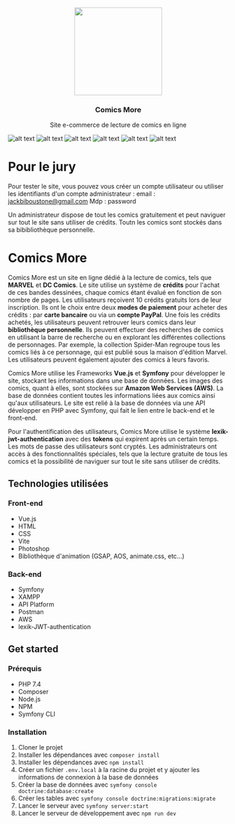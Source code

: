 <p align="center">
   <br/>
   <a href="https://next-auth.js.org" target="_blank"><img width="200px" src="https://comicsmore.s3.eu-west-3.amazonaws.com/logo.png" /></a>
   <h3 align="center">Comics More</h3>
   <p align="center">
    Site e-commerce de lecture de comics en ligne
   </p>

![alt text](https://github.com/alexiglnt/comics-more/blob/main/front/src/assets/img_readme/home.png?raw=true)
![alt text](https://github.com/alexiglnt/comics-more/blob/main/front/src/assets/img_readme/carroussel.png?raw=true)
![alt text](https://github.com/alexiglnt/comics-more/blob/main/front/src/assets/img_readme/comics.png?raw=true)
![alt text](https://github.com/alexiglnt/comics-more/blob/main/front/src/assets/img_readme/paypal.png?raw=true)
![alt text](https://github.com/alexiglnt/comics-more/blob/main/front/src/assets/img_readme/account.png?raw=true)
![alt text](https://github.com/alexiglnt/comics-more/blob/main/front/src/assets/img_readme/dc.png?raw=true)

# Pour le jury

Pour tester le site, vous pouvez vous créer un compte utilisateur ou utiliser les identifiants d'un compte administrateur :
email : jackbiboustone@gmail.com
Mdp : password

Un administrateur dispose de tout les comics gratuitement et peut naviguer sur tout le site sans utiliser de crédits. Toutn les comics sont stockés dans sa bibibliothèque personnelle.

# Comics More

Comics More est un site en ligne dédié à la lecture de comics, tels que **MARVEL** et **DC Comics**. Le site utilise un système de **crédits** pour l'achat de ces bandes dessinées, chaque comics étant évalué en fonction de son nombre de pages. Les utilisateurs reçoivent 10 crédits gratuits lors de leur inscription. Ils ont le choix entre deux **modes de paiement** pour acheter des crédits : par **carte bancaire** ou via un **compte PayPal**. Une fois les crédits achetés, les utilisateurs peuvent retrouver leurs comics dans leur **bibliothèque personnelle**. Ils peuvent effectuer des recherches de comics en utilisant la barre de recherche ou en explorant les différentes collections de personnages. Par exemple, la collection Spider-Man regroupe tous les comics liés à ce personnage, qui est publié sous la maison d'édition Marvel. Les utilisateurs peuvent également ajouter des comics à leurs favoris.

Comics More utilise les Frameworks **Vue.js** et **Symfony** pour développer le site, stockant les informations dans une base de données. Les images des comics, quant à elles, sont stockées sur **Amazon Web Services (AWS)**. La base de données contient toutes les informations liées aux comics ainsi qu'aux utilisateurs. Le site est relié à la base de données via une API développer en PHP avec Symfony, qui fait le lien entre le back-end et le front-end.

Pour l'authentification des utilisateurs, Comics More utilise le système **lexik-jwt-authentication** avec des **tokens** qui expirent après un certain temps. Les mots de passe des utilisateurs sont cryptés. Les administrateurs ont accès à des fonctionnalités spéciales, tels que la lecture gratuite de tous les comics et la possibilité de naviguer sur tout le site sans utiliser de crédits.

## Technologies utilisées

### Front-end

- Vue.js
- HTML
- CSS
- Vite
- Photoshop
- Bibliothèque d'animation (GSAP, AOS, animate.css, etc...)


### Back-end

- Symfony
- XAMPP
- API Platform
- Postman
- AWS
- lexik-JWT-authentication


## Get started

### Prérequis

- PHP 7.4
- Composer
- Node.js
- NPM
- Symfony CLI

### Installation

1. Cloner le projet
2. Installer les dépendances avec `composer install`
3. Installer les dépendances avec `npm install`
4. Créer un fichier `.env.local` à la racine du projet et y ajouter les informations de connexion à la base de données
5. Créer la base de données avec `symfony console doctrine:database:create`
6. Créer les tables avec `symfony console doctrine:migrations:migrate`
7. Lancer le serveur avec `symfony server:start`
8. Lancer le serveur de développement avec `npm run dev`




